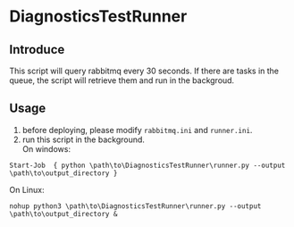 # DiagnosticsTestRunner

## Introduce
This script will query rabbitmq every 30 seconds. If there are tasks in the queue, the script will retrieve them and run in the backgroud.

## Usage
1. before deploying, please modify `rabbitmq.ini` and `runner.ini`.
2. run this script in the background.  
On windows:
```
Start-Job  { python \path\to\DiagnosticsTestRunner\runner.py --output \path\to\output_directory }
```
On Linux:
```
nohup python3 \path\to\DiagnosticsTestRunner\runner.py --output \path\to\output_directory &
```